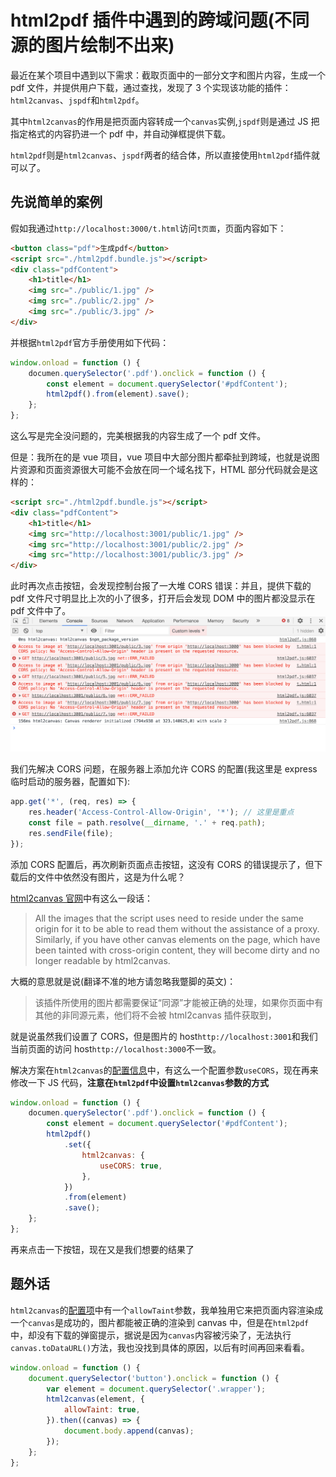 <!-- Date: 2020-08-25 16:45 -->

# html2pdf 插件中遇到的跨域问题(不同源的图片绘制不出来)

最近在某个项目中遇到以下需求：截取页面中的一部分文字和图片内容，生成一个 pdf 文件，并提供用户下载，通过查找，发现了 3 个实现该功能的插件：`html2canvas`、`jspdf`和`html2pdf`。

其中`html2canvas`的作用是把页面内容转成一个`canvas`实例,`jspdf`则是通过 JS 把指定格式的内容扔进一个 pdf 中，并自动弹框提供下载。

`html2pdf`则是`html2canvas`、`jspdf`两者的结合体，所以直接使用`html2pdf`插件就可以了。

## 先说简单的案例

假如我通过`http://localhost:3000/t.html`访问`t页面`，页面内容如下：

```html
<button class="pdf">生成pdf</button>
<script src="./html2pdf.bundle.js"></script>
<div class="pdfContent">
    <h1>title</h1>
    <img src="./public/1.jpg" />
    <img src="./public/2.jpg" />
    <img src="./public/3.jpg" />
</div>
```

并根据`html2pdf`官方手册使用如下代码：

```js
window.onload = function () {
    documen.querySelector('.pdf').onclick = function () {
        const element = document.querySelector('#pdfContent');
        html2pdf().from(element).save();
    };
};
```

这么写是完全没问题的，完美根据我的内容生成了一个 pdf 文件。

但是：我所在的是 vue 项目，vue 项目中大部分图片都牵扯到跨域，也就是说图片资源和页面资源很大可能不会放在同一个域名找下，HTML 部分代码就会是这样的：

```html
<script src="./html2pdf.bundle.js"></script>
<div class="pdfContent">
    <h1>title</h1>
    <img src="http://localhost:3001/public/1.jpg" />
    <img src="http://localhost:3001/public/2.jpg" />
    <img src="http://localhost:3001/public/3.jpg" />
</div>
```

此时再次点击按钮，会发现控制台报了一大堆 CORS 错误：并且，提供下载的 pdf 文件尺寸明显比上次的小了很多，打开后会发现 DOM 中的图片都没显示在 pdf 文件中了。
![](./images/1.png)

我们先解决 CORS 问题，在服务器上添加允许 CORS 的配置(我这里是 express 临时启动的服务器，配置如下):

```js
app.get('*', (req, res) => {
    res.header('Access-Control-Allow-Origin', '*'); // 这里是重点
    const file = path.resolve(__dirname, '.' + req.path);
    res.sendFile(file);
});
```

添加 CORS 配置后，再次刷新页面点击按钮，这没有 CORS 的错误提示了，但下载后的文件中依然没有图片，这是为什么呢？

[html2canvas 官网](http://html2canvas.hertzen.com/documentation)中有这么一段话：

> All the images that the script uses need to reside under the same origin for it to be able to read them without the assistance of a proxy. Similarly, if you have other canvas elements on the page, which have been tainted with cross-origin content, they will become dirty and no longer readable by html2canvas.

大概的意思就是说(翻译不准的地方请忽略我蹩脚的英文)：

> 该插件所使用的图片都需要保证“同源”才能被正确的处理，如果你页面中有其他的非同源元素，他们将不会被 html2canvas 插件获取到，

就是说虽然我们设置了 CORS，但是图片的 host`http://localhost:3001`和我们当前页面的访问 host`http://localhost:3000`不一致。

解决方案在`html2canvas`的[配置信息](http://html2canvas.hertzen.com/configuration)中，有这么一个配置参数`useCORS`，现在再来修改一下 JS 代码，**注意在`html2pdf`中设置`html2canvas`参数的方式**

```js
window.onload = function () {
    documen.querySelector('.pdf').onclick = function () {
        const element = document.querySelector('#pdfContent');
        html2pdf()
            .set({
                html2canvas: {
                    useCORS: true,
                },
            })
            .from(element)
            .save();
    };
};
```

再来点击一下按钮，现在又是我们想要的结果了

## 题外话

`html2canvas`的[配置项](http://html2canvas.hertzen.com/configuration)中有一个`allowTaint`参数，我单独用它来把页面内容渲染成一个`canvas`是成功的，图片都能被正确的渲染到 canvas 中，但是在`html2pdf`中，却没有下载的弹窗提示，据说是因为`canvas`内容被污染了，无法执行`canvas.toDataURL()`方法，我也没找到具体的原因，以后有时间再回来看看。

```js
window.onload = function () {
    document.querySelector('button').onclick = function () {
        var element = document.querySelector('.wrapper');
        html2canvas(element, {
            allowTaint: true,
        }).then((canvas) => {
            document.body.append(canvas);
        });
    };
};
```
